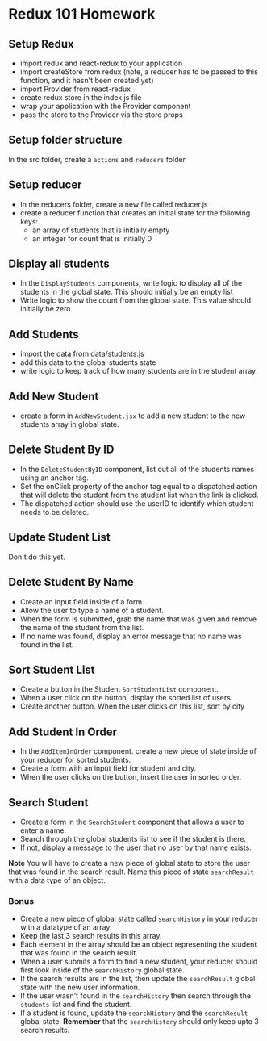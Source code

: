 # Redux 101 Homework

## Setup Redux
- import redux and react-redux to your application
- import createStore from redux (note, a reducer has to be passed to this function, and it hasn't been created yet)
- import Provider from react-redux
- create redux store in the index.js file 
- wrap your application with the Provider component 
- pass the store to the Provider via the store props

## Setup folder structure

In the src folder, create a `actions` and `reducers` folder 

## Setup reducer 
- In the reducers folder, create a new file called reducer.js 
- create a reducer function that creates an initial state for the following keys:
    - an array of students that is initially empty
    - an integer for count that is initially 0

## Display all students
- In the `DisplayStudents` components, write logic to display all of the students in the global state. This should initially be an empty list
- Write logic to show the count from the global state. This value should initially be zero.

## Add Students

- import the data from data/students.js 
- add this data to the global students state 
- write logic to keep track of how many students are in the student array

## Add New Student 

- create a form in `AddNewStudent.jsx` to add a new student to the new students array in global state.

## Delete Student By ID

- In the `DeleteStudentByID` component, list out all of the students names using an anchor tag.  
- Set the onClick property of the anchor tag equal to a dispatched action that will delete the student from the student list when the link is clicked.  
- The dispatched action should use the userID to identify which student needs to be deleted.

## Update Student List

Don't do this yet. 

## Delete Student By Name

- Create an input field inside of a form. 
- Allow the user to type a name of a student. 
- When the form is submitted, grab the name that was given and remove the name of the student from the list.  
- If no name was found, display an error message that no name was found in the list. 

## Sort Student List

- Create a button in the Student `SortStudentList` component.  
- When a user click on the button, display the sorted list of users.
- Create another button.  When the user clicks on this list, sort by city

## Add Student In Order 

- In the `AddItemInOrder` component. create a new piece of state inside of your reducer for sorted students. 
- Create a form with an input field for student and city.  
- When the user clicks on the button, insert the user in sorted order.  

## Search Student

- Create a form in the `SearchStudent` component that allows a user to enter a name.
- Search through the global students list to see if the student is there.  
- If not, display a message to the user that no user by that name exists.

**Note** You will have to create a new piece of global state to store the user that was found in the search result. Name this piece of state `searchResult` with a data type of an object.   

### Bonus 

- Create a new piece of global state called `searchHistory` in your reducer with a datatype of an array. 
- Keep the last 3 search results in this array.  
- Each element in the array should be an object representing the student that was found in the search result.  
- When a user submits a form to find a new student, your reducer should first look inside of the `searchHistory` global state.  
- If the search results are in the list, then update the  `searchResult` global state with the new user information. 
- If the user wasn't found in the `searchHistory` then search through the `students` list and find the student.  
- If a student is found, update the `searchHistory` and the `searchResult` global state. **Remember** that the `searchHistory` should only keep upto 3 search results. 

